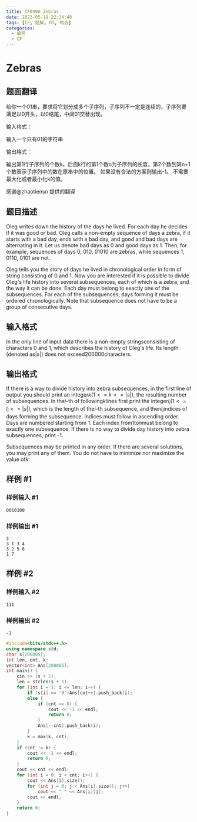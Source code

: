 ```yaml
---
title: CF949A Zebras
date: 2023-05-19 22:34:48
tags: [CF, 题解, OI, 构造]
categories:
  - 编程
  - CF
---
```

# Zebras

## 题面翻译

给你一个01串，要求将它划分成多个子序列，子序列不一定是连续的，子序列要满足以0开头，以0结尾，中间01交替出现。

输入格式：

输入一个只有01的字符串

输出格式：

输出第1行子序列的个数k，后面k行的第1个数n为子序列的长度，第2个数到第n+1个数表示子序列中的数在原串中的位置。
如果没有合法的方案则输出-1。
不需要最大化或者最小化k的值。

感谢@zhaotiensn 提供的翻译

## 题目描述

Oleg writes down the history of the days he lived. For each day he decides if it was good or bad. Oleg calls a non-empty sequence of days a zebra, if it starts with a bad day, ends with a bad day, and good and bad days are alternating in it. Let us denote bad days as 0 and good days as 1. Then, for example, sequences of days 0, 010, 01010 are zebras, while sequences 1, 0110, 0101 are not.

Oleg tells you the story of days he lived in chronological order in form of string consisting of 0 and 1. Now you are interested if it is possible to divide Oleg's life history into several subsequences, each of which is a zebra, and the way it can be done. Each day must belong to exactly one of the subsequences. For each of the subsequences, days forming it must be ordered chronologically. Note that subsequence does not have to be a group of consecutive days.

## 输入格式

In the only line of input data there is a non-empty string$s$consisting of characters 0 and 1, which describes the history of Oleg's life. Its length (denoted as$|s|$) does not exceed$200000$characters.

## 输出格式

If there is a way to divide history into zebra subsequences, in the first line of output you should print an integer$k$($1<=k<=|s|$), the resulting number of subsequences. In the$i$-th of following$k$lines first print the integer$l_{i}$($1<=l_{i}<=|s|$), which is the length of the$i$-th subsequence, and then$l_{i}$indices of days forming the subsequence. Indices must follow in ascending order. Days are numbered starting from 1. Each index from$1$to$n$must belong to exactly one subsequence. If there is no way to divide day history into zebra subsequences, print -1.

Subsequences may be printed in any order. If there are several solutions, you may print any of them. You do not have to minimize nor maximize the value of$k$.

## 样例 #1

### 样例输入 #1

```
0010100
```

### 样例输出 #1

```
3
3 1 3 4
3 2 5 6
1 7
```

## 样例 #2

### 样例输入 #2

```
111
```

### 样例输出 #2

```
-1
```
```cpp
#include<bits/stdc++.h>
using namespace std;
char s[200005];
int len, cnt, k;
vector<int> Ans[200005];
int main() {
	cin >> (s + 1);
	len = strlen(s + 1);
	for (int i = 1; i <= len; i++) {
		if (s[i] == '0')Ans[cnt++].push_back(i);
		else {
			if (cnt == 0) {
				cout << -1 << endl;
				return 0;
			}
			Ans[--cnt].push_back(i);
		}
		k = max(k, cnt);
	}
	if (cnt != k) {
		cout << -1 << endl;
		return 0;
	}
	cout << cnt << endl;
	for (int i = 0; i < cnt; i++) {
		cout << Ans[i].size();
		for (int j = 0; j < Ans[i].size(); j++)
			cout << " " << Ans[i][j];
		cout << endl;
	}
	return 0;
}
```

<script src="https://giscus.app/client.js"
        data-repo="kimi0705/kimi0705.github.io"
        data-repo-id="R_kgDOJfkTvA"
        data-category="Q&A"
        data-category-id="DIC_kwDOJfkTvM4CWmkN"
        data-mapping="pathname"
        data-strict="0"
        data-reactions-enabled="1"
        data-emit-metadata="0"
        data-input-position="bottom"
        data-theme="preferred_color_scheme"
        data-lang="zh-CN"
        data-loading="lazy"
        crossorigin="anonymous"
        async>
</script>
